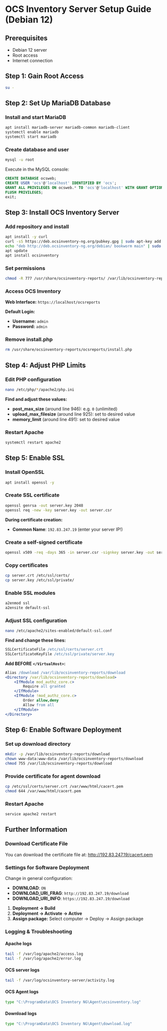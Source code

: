 # OCS Inventory Server Setup Guide (Debian 12)

## Prerequisites

- Debian 12 server
- Root access
- Internet connection

## Step 1: Gain Root Access

```sh
su -
```

## Step 2: Set Up MariaDB Database

### Install and start MariaDB

```sh
apt install mariadb-server mariadb-common mariadb-client
systemctl enable mariadb
systemctl start mariadb
```

### Create database and user

```sh
mysql -u root
```

Execute in the MySQL console:

```sql
CREATE DATABASE ocsweb;
CREATE USER 'ocs'@'localhost' IDENTIFIED BY 'ocs';
GRANT ALL PRIVILEGES ON ocsweb.* TO 'ocs'@'localhost' WITH GRANT OPTION;
FLUSH PRIVILEGES;
exit;
```

## Step 3: Install OCS Inventory Server

### Add repository and install

```sh
apt install -y curl
curl -sS https://deb.ocsinventory-ng.org/pubkey.gpg | sudo apt-key add -
echo "deb http://deb.ocsinventory-ng.org/debian/ bookworm main" | sudo tee /etc/apt/sources.list.d/ocsinventory.list
apt update
apt install ocsinventory
```

### Set permissions

```sh
chmod -R 777 /usr/share/ocsinventory-reports/ /var/lib/ocsinventory-reports/ /etc/ocsinventory-server/ /var/log/ocsinventory-server/
```

### Access OCS Inventory

**Web Interface:** `https://localhost/ocsreports`

**Default Login:**
- **Username:** `admin`
- **Password:** `admin`

### Remove install.php

```sh
rm /usr/share/ocsinventory-reports/ocsreports/install.php
```

## Step 4: Adjust PHP Limits

### Edit PHP configuration

```sh
nano /etc/php/*/apache2/php.ini
```

**Find and adjust these values:**

- **post_max_size** (around line 946): e.g. `0` (unlimited)
- **upload_max_filesize** (around line 925): set to desired value
- **memory_limit** (around line 491): set to desired value

### Restart Apache

```sh
systemctl restart apache2
```

## Step 5: Enable SSL

### Install OpenSSL

```sh
apt install openssl -y
```

### Create SSL certificate

```sh
openssl genrsa -out server.key 2048
openssl req -new -key server.key -out server.csr
```

**During certificate creation:**
- **Common Name**: `192.83.247.19` (enter your server IP!)

### Create a self-signed certificate

```sh
openssl x509 -req -days 365 -in server.csr -signkey server.key -out server.crt
```

### Copy certificates

```sh
cp server.crt /etc/ssl/certs/
cp server.key /etc/ssl/private/
```

### Enable SSL modules

```sh
a2enmod ssl
a2ensite default-ssl
```

### Adjust SSL configuration

```sh
nano /etc/apache2/sites-enabled/default-ssl.conf
```

**Find and change these lines:**

```apache
SSLCertificateFile /etc/ssl/certs/server.crt
SSLCertificateKeyFile /etc/ssl/private/server.key
```

**Add BEFORE `</VirtualHost>`:**

```apache
Alias /download /var/lib/ocsinventory-reports/download
<Directory /var/lib/ocsinventory-reports/download>
    <IfModule mod_authz_core.c>
        Require all granted
    </IfModule>
    <IfModule !mod_authz_core.c>
        Order allow,deny
        Allow from all
    </IfModule>
</Directory>
```

## Step 6: Enable Software Deployment

### Set up download directory

```sh
mkdir -p /var/lib/ocsinventory-reports/download
chown www-data:www-data /var/lib/ocsinventory-reports/download
chmod 755 /var/lib/ocsinventory-reports/download
```

### Provide certificate for agent download

```sh
cp /etc/ssl/certs/server.crt /var/www/html/cacert.pem
chmod 644 /var/www/html/cacert.pem
```

### Restart Apache

```sh
service apache2 restart
```

## Further Information

### Download Certificate File

You can download the certificate file at:
http://192.83.247.19/cacert.pem

### Settings for Software Deployment

Change in general configuration:

- **DOWNLOAD**: `ON`
- **DOWNLOAD_URI_FRAG**: `http://192.83.247.19/download`
- **DOWNLOAD_URI_INFO**: `https://192.83.247.19/download`

1. **Deployment → Build**
2. **Deployment → Activate → Active**
3. **Assign package:** Select computer → Deploy → Assign package

### Logging & Troubleshooting

#### Apache logs
```sh
tail -f /var/log/apache2/access.log
tail -f /var/log/apache2/error.log
```

#### OCS server logs
```sh
tail -f /var/log/ocsinventory-server/activity.log
```

#### OCS Agent logs
```bat
type "C:\ProgramData\OCS Inventory NG\Agent\ocsinventory.log"
```

#### Download logs
```bat
type "C:\ProgramData\OCS Inventory NG\Agent\download.log"
```
